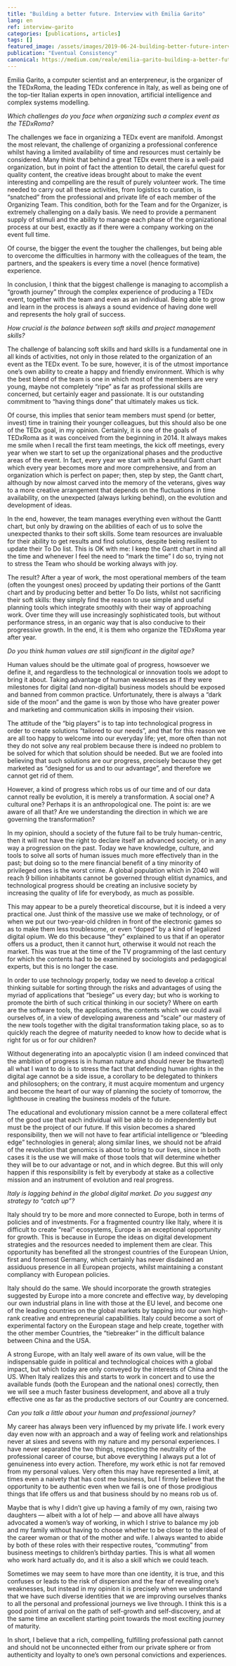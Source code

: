 ```yaml
---
title: "Building a better future. Interview with Emilia Garito"
lang: en
ref: interview-garito
categories: [publications, articles]
tags: []
featured_image: /assets/images/2019-06-24-building-better-future-interview-garito.jpg
publication: "Eventual Consistency"
canonical: https://medium.com/reale/emilia-garito-building-a-better-future-85de1b398c86
---
```


Emilia Garito, a computer scientist and an enterpreneur, is the organizer of the TEDxRoma, the leading TEDx conference in Italy, as well as being one of the top-tier Italian experts in open innovation, artificial intelligence and complex systems modelling.

*Which challenges do you face when organizing such a complex event as the TEDxRoma?*

The challenges we face in organizing a TEDx event are manifold. Amongst the most relevant, the challenge of organizing a professional conference whilst having a limited availability of time and resources must certainly be considered. Many think that behind a great TEDx event there is a well-paid organization, but in point of fact the attention to detail, the careful quest for quality content, the creative ideas brought about to make the event interesting and compelling are the result of purely volunteer work. The time needed to carry out all these activities, from logistics to curation, is “snatched” from the professional and private life of each member of the Organizing Team. This condition, both for the Team and for the Organizer, is extremely challenging on a daily basis. We need to provide a permanent supply of stimuli and the ability to manage each phase of the organizational process at our best, exactly as if there were a company working on the event full time.

Of course, the bigger the event the tougher the challenges, but being able to overcome the difficulties in harmony with the colleagues of the team, the partners, and the speakers is every time a novel (hence formative) experience.

In conclusion, I think that the biggest challenge is managing to accomplish a “growth journey” through the complex experience of producing a TEDx event, together with the team and even as an individual. Being able to grow and learn in the process is always a sound evidence of having done well and represents the holy grail of success.

*How crucial is the balance between soft skills and project management skills?*

The challenge of balancing soft skills and hard skills is a fundamental one in all kinds of activities, not only in those related to the organization of an event as the TEDx event. To be sure, however, it is of the utmost importance one’s own ability to create a happy and friendly environment. Which is why the best blend of the team is one in which most of the members are very young, maybe not completely “ripe” as far as professional skills are concerned, but certainly eager and passionate. It is our outstanding commitment to “having things done” that ultimately makes us tick.

Of course, this implies that senior team members must spend (or better, invest) time in training their younger colleagues, but this should also be one of the TEDx goal, in my opinion. Certainly, it is one of the goals of TEDxRoma as it was conceived from the beginning in 2014. It always makes me smile when I recall the first team meetings, the kick off meetings, every year when we start to set up the organizational phases and the productive areas of the event. In fact, every year we start with a beautiful Gantt chart which every year becomes more and more comprehensive, and from an organization which is perfect on paper; then, step by step, the Gantt chart, although by now almost carved into the memory of the veterans, gives way to a more creative arrangement that depends on the fluctuations in time availability, on the unexpected (always lurking behind), on the evolution and development of ideas.

In the end, however, the team manages everything even without the Gantt chart, but only by drawing on the abilities of each of us to solve the unexpected thanks to their soft skills. Some team resources are invaluable for their ability to get results and find solutions, despite being resilient to update their To Do list. This is OK with me: I keep the Gantt chart in mind all the time and whenever I feel the need to “mark the time” I do so, trying not to stress the Team who should be working always with joy.

The result? After a year of work, the most operational members of the team (often the youngest ones) proceed by updating their portions of the Gantt chart and by producing better and better To Do lists, whilst not sacrificing their soft skills: they simply find the reason to use simple and useful planning tools which integrate smoothly with their way of approaching work. Over time they will use increasingly sophisticated tools, but without performance stress, in an organic way that is also conducive to their progressive growth. In the end, it is them who organize the TEDxRoma year after year.

*Do you think human values are still significant in the digital age?*

Human values should be the ultimate goal of progress, howsoever we define it, and regardless to the technological or innovation tools we adopt to bring it about. Taking advantage of human weaknesses as if they were milestones for digital (and non-digital) business models should be exposed and banned from common practice. Unfortunately, there is always a “dark side of the moon” and the game is won by those who have greater power and marketing and communication skills in imposing their vision.

The attitude of the “big players” is to tap into technological progress in order to create solutions “tailored to our needs”, and that for this reason we are all too happy to welcome into our everyday life; yet, more often than not they do not solve any real problem because there is indeed no problem to be solved for which that solution should be needed. But we are fooled into believing that such solutions are our progress, precisely because they get marketed as “designed for us and to our advantage”, and therefore we cannot get rid of them.

However, a kind of progress which robs us of our time and of our data cannot really be evolution, it is merely a transformation. A social one? A cultural one? Perhaps it is an anthropological one. The point is: are we aware of all that? Are we understanding the direction in which we are governing the transformation?

In my opinion, should a society of the future fail to be truly human-centric, then it will not have the right to declare itself an advanced society, or in any way a progression on the past. Today we have knowledge, culture, and tools to solve all sorts of human issues much more effectively than in the past; but doing so to the mere financial benefit of a tiny minority of privileged ones is the worst crime. A global population which in 2040 will reach 9 billion inhabitants cannot be governed through elitist dynamics, and technological progress should be creating an inclusive society by increasing the quality of life for everybody, as much as possible.

This may appear to be a purely theoretical discourse, but it is indeed a very practical one. Just think of the massive use we make of technology, or of when we put our two-year-old children in front of the electronic games so as to make them less troublesome, or even “doped” by a kind of legalized digital opium. We do this because “they” explained to us that if an operator offers us a product, then it cannot hurt, otherwise it would not reach the market. This was true at the time of the TV programming of the last century for which the contents had to be examined by sociologists and pedagogical experts, but this is no longer the case.

In order to use technology properly, today we need to develop a critical thinking suitable for sorting through the risks and advantages of using the myriad of applications that “besiege” us every day; but who is working to promote the birth of such critical thinking in our society? Where on earth are the software tools, the applications, the contents which we could avail ourselves of, in a view of developing awareness and “scale” our mastery of the new tools together with the digital transformation taking place, so as to quickly reach the degree of maturity needed to know how to decide what is right for us or for our children?

Without degenerating into an apocalyptic vision (I am indeed convinced that the ambition of progress is in human nature and should never be thwarted) all what I want to do is to stress the fact that defending human rights in the digital age cannot be a side issue, a corollary to be delegated to thinkers and philosophers; on the contrary, it must acquire momentum and urgency and become the heart of our way of planning the society of tomorrow, the lighthouse in creating the business models of the future.

The educational and evolutionary mission cannot be a mere collateral effect of the good use that each individual will be able to do independently but must be the project of our future. If this vision becomes a shared responsibility, then we will not have to fear artificial intelligence or “bleeding edge” technologies in general; along similar lines, we should not be afraid of the revolution that genomics is about to bring to our lives, since in both cases it is the use we will make of those tools that will determine whether they will be to our advantage or not, and in which degree. But this will only happen if this responsibility is felt by everybody at stake as a collective mission and an instrument of evolution and real progress.

*Italy is lagging behind in the global digital market. Do you suggest any strategy to “catch up”?*

Italy should try to be more and more connected to Europe, both in terms of policies and of investments. For a fragmented country like Italy, where it is difficult to create “real” ecosystems, Europe is an exceptional opportunity for growth. This is because in Europe the ideas on digital development strategies and the resources needed to implement them are clear. This opportunity has benefited all the strongest countries of the European Union, first and foremost Germany, which certainly has never disdained an assiduous presence in all European projects, whilst maintaining a constant compliancy with European policies.

Italy should do the same. We should incorporate the growth strategies suggested by Europe into a more concrete and effective way, by developing our own industrial plans in line with those at the EU level, and become one of the leading countries on the global markets by tapping into our own high-rank creative and entrepreneurial capabilities. Italy could become a sort of experimental factory on the European stage and help create, together with the other member Countries, the “tiebreaker” in the difficult balance between China and the USA.

A strong Europe, with an Italy well aware of its own value, will be the indispensable guide in political and technological choices with a global impact, but which today are only conveyed by the interests of China and the US. When Italy realizes this and starts to work in concert and to use the available funds (both the European and the national ones) correctly, then we will see a much faster business development, and above all a truly effective one as far as the productive sectors of our Country are concerned.

*Can you talk a little about your human and professional journey?*

My career has always been very influenced by my private life. I work every day even now with an approach and a way of feeling work and relationships never at sixes and sevens with my nature and my personal experiences. I have never separated the two things, respecting the neutrality of the professional career of course, but above everything I always put a lot of genuineness into every action. Therefore, my work ethic is not far removed from my personal values. Very often this may have represented a limit, at times even a naivety that has cost me business, but I firmly believe that the opportunity to be authentic even when we fail is one of those prodigious things that life offers us and that business should by no means rob us of.

Maybe that is why I didn’t give up having a family of my own, raising two daughters — albeit with a lot of help — and above allI have always advocated a women’s way of working, in which I strive to balance my job and my family without having to choose whether to be closer to the ideal of the career woman or that of the mother and wife. I always wanted to abide by both of these roles with their respective routes, “commuting” from business meetings to children’s birthday parties. This is what all women who work hard actually do, and it is also a skill which we could teach.

Sometimes we may seem to have more than one identity, it is true, and this confuses or leads to the risk of dispersion and the fear of revealing one’s weaknesses, but instead in my opinion it is precisely when we understand that we have such diverse identities that we are improving ourselves thanks to all the personal and professional journeys we live through. I think this is a good point of arrival on the path of self-growth and self-discovery, and at the same time an excellent starting point towards the most exciting journey of maturity.

In short, I believe that a rich, compelling, fulfilling professional path cannot and should not be unconnected either from our private sphere or from authenticity and loyalty to one’s own personal convictions and experiences.
